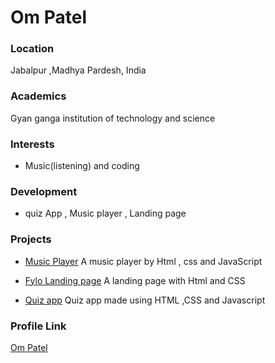 # Om Patel

### Location

 Jabalpur ,Madhya Pardesh, India

### Academics

Gyan ganga institution of technology and science

### Interests

- Music(listening) and coding

### Development

- quiz App , Music player , Landing page

### Projects

- [Music Player](https://github.com/om453/Task-3-Music_App) A music player by Html , css and JavaScript

- [Fylo Landing page](https://github.com/om453/Fylo_Landingpage_project) A landing page with Html and CSS
- [Quiz app](https://github.com/om453/Task-2-Quiz_App) Quiz app made using HTML ,CSS and Javascript

### Profile Link

[Om Patel](https://github.com/om453)